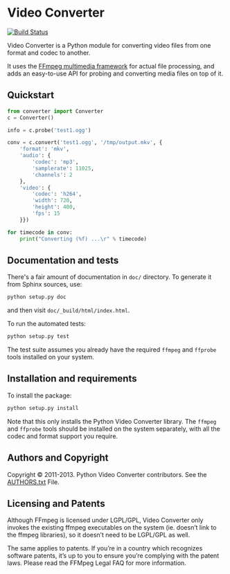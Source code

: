 # Video Converter

[![Build Status](https://travis-ci.com/UbiCastTeam/python-video-converter.svg?branch=master)](https://travis-ci.com/UbiCastTeam/python-video-converter)

Video Converter is a Python module for converting video files from one format
and codec to another.

It uses the [FFmpeg multimedia framework](http://ffmpeg.org/) for actual file
processing, and adds an easy-to-use API for probing and converting media files
on top of it.

## Quickstart

``` python
from converter import Converter
c = Converter()

info = c.probe('test1.ogg')

conv = c.convert('test1.ogg', '/tmp/output.mkv', {
    'format': 'mkv',
    'audio': {
        'codec': 'mp3',
        'samplerate': 11025,
        'channels': 2
    },
    'video': {
        'codec': 'h264',
        'width': 720,
        'height': 400,
        'fps': 15
    }})

for timecode in conv:
    print("Converting (%f) ...\r" % timecode)
```

## Documentation and tests

There's a fair amount of documentation in `doc/` directory.
To generate it from Sphinx sources, use:

``` sh
python setup.py doc
```

and then visit `doc/_build/html/index.html`.

To run the automated tests:

``` sh
python setup.py test
```

The test suite assumes you already have the required `ffmpeg` and `ffprobe`
tools installed on your system.

## Installation and requirements

To install the package:

``` sh
python setup.py install
```

Note that this only installs the Python Video Converter library. The `ffmpeg`
and `ffprobe` tools should be installed on the system separately, with all the
codec and format support you require.

## Authors and Copyright

Copyright &copy; 2011-2013. Python Video Converter contributors. See the
[AUTHORS.txt](AUTHORS.txt) File.

## Licensing and Patents

Although FFmpeg is licensed under LGPL/GPL, Video Converter only invokes the
existing ffmpeg executables on the system (ie. doesn’t link to the ffmpeg
libraries), so it doesn’t need to be LGPL/GPL as well.

The same applies to patents. If you’re in a country which recognizes software
patents, it’s up to you to ensure you’re complying with the patent laws. Please
read the FFMpeg Legal FAQ for more information.
